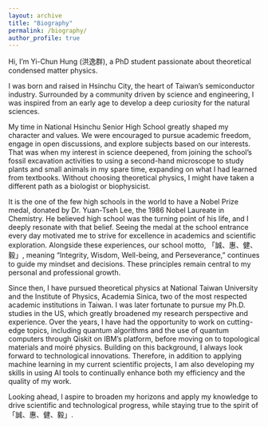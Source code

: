 ```yaml
---
layout: archive
title: "Biography"
permalink: /biography/
author_profile: true
---
```


Hi, I’m Yi-Chun Hung (洪逸群), a PhD student passionate about theoretical condensed matter physics.

I was born and raised in Hsinchu City, the heart of Taiwan’s semiconductor industry. Surrounded by a community driven by science and engineering, I was inspired from an early age to develop a deep curiosity for the natural sciences.

My time in National Hsinchu Senior High School greatly shaped my character and values. We were encouraged to pursue academic freedom, engage in open discussions, and explore subjects based on our interests. That was when my interest in science deepened, from joining the school’s fossil excavation activities to using a second-hand microscope to study plants and small animals in my spare time, expanding on what I had learned from textbooks. Without choosing theoretical physics, I might have taken a different path as a biologist or biophysicist.

It is the one of the few high schools in the world to have a Nobel Prize medal, donated by Dr. Yuan-Tseh Lee, the 1986 Nobel Laureate in Chemistry. He believed high school was the turning point of his life, and I deeply resonate with that belief. Seeing the medal at the school entrance every day motivated me to strive for excellence in academics and scientific exploration. Alongside these experiences, our school motto, 「誠、惠、健、毅」, meaning “Integrity, Wisdom, Well-being, and Perseverance,” continues to guide my mindset and decisions. These principles remain central to my personal and professional growth.

Since then, I have pursued theoretical physics at National Taiwan University and the Institute of Physics, Academia Sinica, two of the most respected academic institutions in Taiwan. I was later fortunate to pursue my Ph.D. studies in the US, which greatly broadened my research perspective and experience. Over the years, I have had the opportunity to work on cutting-edge topics, including quantum algorithms and the use of quantum computers through Qiskit on IBM’s platform, before moving on to topological materials and moiré physics. Building on this background, I always look forward to technological innovations. Therefore, in addition to applying machine learning in my current scientific projects, I am also developing my skills in using AI tools to continually enhance both my efficiency and the quality of my work.

Looking ahead, I aspire to broaden my horizons and apply my knowledge to drive scientific and technological progress, while staying true to the spirit of 「誠、惠、健、毅」.
